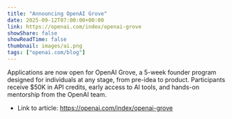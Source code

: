 ```yaml
---
title: "Announcing OpenAI Grove"
date: 2025-09-12T07:00:00+00:00
link: https://openai.com/index/openai-grove
showShare: false
showReadTime: false
thumbnail: images/ai.png
tags: ["openai.com/blog"]
---
```

Applications are now open for OpenAI Grove, a 5-week founder program designed for individuals at any stage, from pre-idea to product. Participants receive $50K in API credits, early access to AI tools, and hands-on mentorship from the OpenAI team.

- Link to article: https://openai.com/index/openai-grove